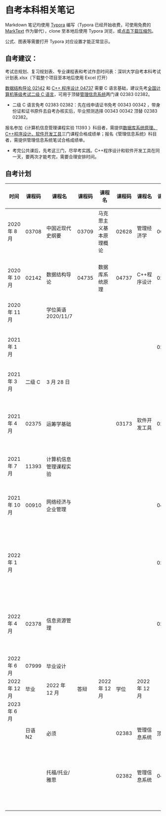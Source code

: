 # 自考本科相关笔记

Markdown 笔记均使用 [Typora](https://typora.io/) 编写（Typora 已经开始收费，可使用免费的 [MarkText](https://github.com/marktext/marktext) 作为替代），clone 至本地后使用 Typora 浏览，或[点击下载压缩包](https://github.com/Eished/self-study-exam_notes/archive/refs/heads/master.zip)。

公式、图表等需要打开 Typora 对应设置才能正常显示。

## 自考建议：

考试总规划、复习规划表、专业课程表和考试作息时间表：深圳大学自考本科考试计划表.xlsx（下载整个项目至本地后使用 Excel 打开）

<u>数据结构导论 02142</u> 和 <u>C++ 程序设计 04737</u> 需要 C 语言基础，建议先考<u>全国计算机等级考试二级 C 语言</u>，可用于顶替<u>管理信息系统</u>两门课 02383 02382。

- 二级 C 语言免考 02383 02382：先在线申请证书免考 00343 00342 ，带身份证和证书原件去自考办核实后，毕业预测选择 00343 00342 顶替 02383 02382。

报名参加《计算机信息管理课程实验 11393 》科目者，需提供<u>数据库系统原理、C++程序设计、软件开发工具</u>三门课程合格成绩单；报名《管理信息系统》科目者，需提供管理信息系统笔试合格成绩单。

- 考完公共课后，先考这三门，尽早考实践。C++程序设计和软件开发工具在同一天，要两次才能考完，需要合理安排时间。

## 自考计划

| 时间          | 课程码  | 课程名                 | 课程码 | 课程名                 | 课程码 | 课程名        | 课程码 | 课程名             |
| ------------- | ------- | ---------------------- | ------ | ---------------------- | ------ | ------------- | ------ | ------------------ |
| 2020 年 8 月  | 03708   | 中国近现代史纲要       | 03709  | 马克思主义基本原理概论 | 02628  | 管理经济学    | 00015  | 英语(二)           |
| 2020 年 10 月 | 02142   | 数据结构导论           | 04735  | 数据库系统原理         | 04737  | C++程序设计   | 02323  | 操作系统概论       |
| 2020 年 11 月 |         | 学位英语 2020/11/7     |        |                        |        |               |        |                    |
| 2021 年 1 月  |         |                        |        |                        |        |               | 02376  | 信息系统开发       |
| 2021 年 3 月  | 二级 C  | 3 月 28 日             |        |                        |        |               |        |                    |
| 2021 年 4 月  | 02375   | 运筹学基础             |        |                        | 03173  | 软件开发工具  | 02323  | 补考:操作系统概论  |
| 2021 年 7 月  | 11393   | 计算机信息管理课程实验 |        |                        |        |               |        |                    |
| 2021 年 10 月 | 00910   | 网络经济与企业管理     |        |                        |        |               | 04741  | 计算机网络原理     |
| 2022 年 1 月  |         |                        |        |                        |        |               | 02376  | 补考:信息系统开发  |
| 2022 年 4 月  | 02378   | 信息资源管理           |        |                        |        |               | 02323  | 补考:操作系统概论  |
| 2022 年 6 月  | 07999   | 毕业设计               |        |                        |        |               |        |                    |
| 2022 年 12 月 | 毕业    | 2022 年 12 月          | 答辩   | 2022 年 12 月          | 学位   | 2022 年 12 月 |        |                    |
| 2023 年 6 月  |         |                        |        |                        |        |               |        |                    |
|               |         |                        |        |                        |        |               |        |                    |
|               | 日语 N2 | 必须                   |        |                        | 02383  | 管理信息系统  | 顶替   |                    |
|               |         | 托福/托业/雅思         |        |                        | 02382  | 管理信息系统  | 04757  | 信息系统开发与管理 |

